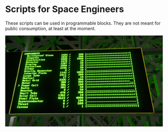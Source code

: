 # Scripts for Space Engineers

These scripts can be used in programmable blocks.  They are not meant for public
consumption, at least at the moment.

![LCD screen controlled by script](img/lcd.png)
